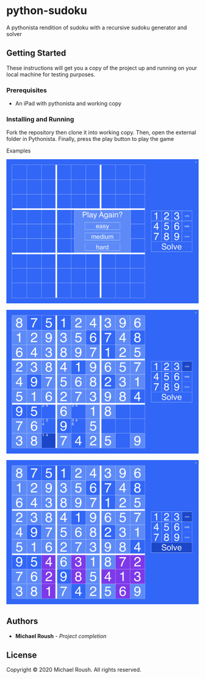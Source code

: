 # python-sudoku

A pythonista rendition of sudoku with a recursive sudoku generator and solver

## Getting Started

These instructions will get you a copy of the project up and running on your local machine for testing purposes.

### Prerequisites

- An iPad with pythonista and working copy

### Installing and Running

Fork the repository then clone it into working copy. Then, open the external folder in Pythonista.
Finally, press the play button to play the game

Examples

![Sudoku new game](Images/new_game.png)

![Sudoku mid game](Images/mid_game.png)

![Sudoku end game](Images/end_game.png)

## Authors

* **Michael Roush** - *Project completion*

## License

Copyright © 2020 Michael Roush. All rights reserved.


